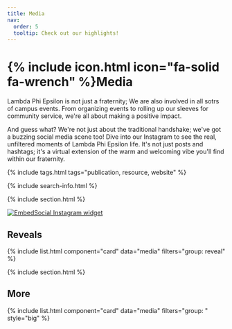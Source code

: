 ```yaml
---
title: Media
nav:
  order: 5
  tooltip: Check out our highlights!
---
```


# {% include icon.html icon="fa-solid fa-wrench" %}Media

Lambda Phi Epsilon is not just a fraternity; We are also involved in all sotrs of campus events. From organizing events to rolling up our sleeves for community service, we're all about making a positive impact.

And guess what? We're not just about the traditional handshake; we've got a buzzing social media scene too! Dive into our Instagram to see the real, unfiltered moments of Lambda Phi Epsilon life. It's not just posts and hashtags; it's a virtual extension of the warm and welcoming vibe you'll find within our fraternity.

{% include tags.html tags="publication, resource, website" %}

{% include search-info.html %}

{% include section.html %}

<div class="embedsocial-hashtag" data-ref="92eac4858a2ca9cf711ca07c7fde90c06687d955"> <a class="feed-powered-by-es feed-powered-by-es-feed-img" href="https://embedsocial.com/social-media-aggregator/" target="_blank" title="Instagram widget"> <img src="https://embedsocial.com/cdn/images/embedsocial-icon.png" alt="EmbedSocial"> Instagram widget </a> </div><script>(function(d, s, id){var js; if (d.getElementById(id)) {return;} js = d.createElement(s); js.id = id; js.src = "https://embedsocial.com/cdn/ht.js"; d.getElementsByTagName("head")[0].appendChild(js);}(document, "script", "EmbedSocialHashtagScript"));</script>

## Reveals

{% include list.html component="card" data="media" filters="group: reveal" %}

{% include section.html %}

## More

{% include list.html component="card" data="media" filters="group: " style="big" %}


